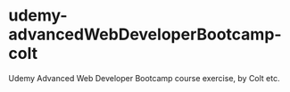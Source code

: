 # udemy-advancedWebDeveloperBootcamp-colt
Udemy Advanced Web Developer Bootcamp course exercise, by Colt etc.
